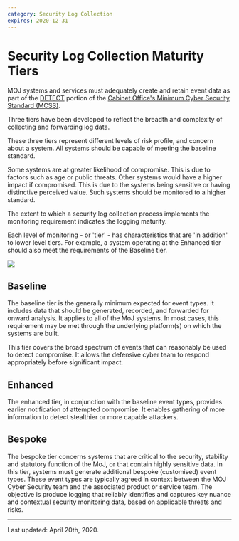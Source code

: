 ```yaml
---
category: Security Log Collection
expires: 2020-12-31
---
```


# Security Log Collection Maturity Tiers

MOJ systems and services must adequately create and retain event data as part of the [DETECT](../../security_decisions/principles/identify-protect-detect-respond-recover/#detect) portion of the [Cabinet Office's Minimum Cyber Security Standard (MCSS)](https://www.gov.uk/government/publications/the-minimum-cyber-security-standard).

Three tiers have been developed to reflect the breadth and complexity of collecting and forwarding log data.

These three tiers represent different levels of risk profile, and concern about a system.
All systems should be capable of meeting the baseline standard.

Some systems are at greater likelihood of compromise.
This is due to factors such as age or public threats.
Other systems would have a higher impact if compromised.
This is due to the systems being sensitive or having distinctive perceived value.
Such systems should be monitored to a higher standard.

The extent to which a security log collection process implements the monitoring requirement indicates the logging maturity.

Each level of monitoring - or 'tier' - has characteristics that are 'in addition' to lower level tiers.
For example,
a system operating at the Enhanced tier should also meet the requirements of the Baseline tier.

![](https://ministryofjustice.github.io/security-guidance/images/Tiers.png)

## Baseline

The baseline tier is the generally minimum expected for event types.
It includes data that should be generated, recorded, and forwarded for onward analysis.
It applies to all of the MoJ systems.
In most cases, this requirement may be met through the underlying platform(s) on which the systems are built.

This tier covers the broad spectrum of events that can reasonably be used to detect compromise.
It allows the defensive cyber team to respond appropriately before significant impact.

## Enhanced

The enhanced tier, in conjunction with the baseline event types, provides earlier notification of attempted compromise.
It enables gathering of more information to detect stealthier or more capable attackers.

## Bespoke

The bespoke tier concerns systems that are critical to the security, stability and statutory function of the MoJ, or that contain highly sensitive data.
In this tier, systems must generate additional bespoke (customised) event types.
These event types are typically agreed in context between the MOJ Cyber Security team and the associated product or service team.
The objective is produce logging that reliably identifies and captures key nuance and contextual security monitoring data, based on applicable threats and risks.

---

Last updated: April 20th, 2020.
